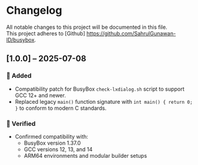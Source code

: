 # Changelog

All notable changes to this project will be documented in this file.  
This project adheres to [Github] https://github.com/SahrulGunawan-ID/busybox.

## [1.0.0] – 2025-07-08

### 🔧 Added
- Compatibility patch for BusyBox `check-lxdialog.sh` script to support GCC 12+ and newer.
- Replaced legacy `main()` function signature with `int main() { return 0; }` to conform to modern C standards.

### 🧪 Verified
- Confirmed compatibility with:
  - BusyBox version 1.37.0
  - GCC versions 12, 13, and 14
  - ARM64 environments and modular builder setups
